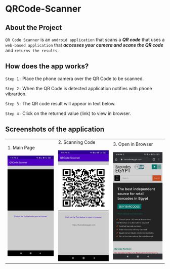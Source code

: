# QRCode-Scanner

## About the Project 

`QR Code Scanner` is an `android application` that scans a **_QR code_** that uses a `web-based application` that **_accesses your camera and scans the QR code_** and `returns the results`.

## How does the app works?

`Step 1:`  Place the phone camera over the QR Code to be scanned.

`Step 2:`  When the QR Code is detected application notifies with phone vibrartion.

`Step 3:`  The QR code result will appear in text below.
 
`Step 4:`  Click on the returned value (link) to view in browser.

## Screenshots of the application

<table>
        <tr> 
         <td>1. Main Page </br></br> <img src = "screenshots/first_page.jpeg"  width="250"></td>
         <td>2. Scanning Code </br></br><img src = "screenshots/scan_code.jpeg"  width="250"></td>
         <td>3. Open in Browser </br></br><img src = "screenshots/open_browser.jpeg"  width="250"></td>
        </tr>
 </table>
 
 
